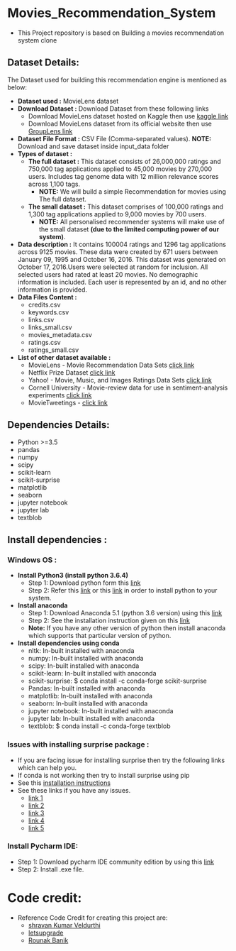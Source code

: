 # Movies_Recommendation_System
- This Project repository is based on Building a movies recommendation system clone 

## Dataset Details:
The Dataset used for building this recommendation engine is mentioned as below: 
- **Dataset used   :** MovieLens dataset
- **Download Dataset   :** Download Dataset from these following links 
     - Download MovieLens dataset hosted on Kaggle then use [kaggle link](https://www.kaggle.com/rounakbanik/the-movies-dataset/data "Dataset Link")
     - Download MovieLens dataset from its official website then use [GroupLens link](https://grouplens.org/datasets/movielens/latest/ "Dataset Link")
- **Dataset File Format  :** CSV File (Comma-separated values). **NOTE:** Download and save dataset inside input_data folder
- **Types of dataset  :**
     - **The full dataset :** This dataset consists of 26,000,000 ratings and 750,000 tag applications applied to 45,000 movies by 270,000 users. Includes tag genome data with         12 million relevance scores across 1,100 tags.
          - **NOTE:** We will build a simple Recommendation for movies using The full dataset.
     - **The small dataset :** This dataset comprises of 100,000 ratings and 1,300 tag applications applied to 9,000 movies by 700 users. 
          - **NOTE:** All personalised recommender         systems will make use of the small dataset **(due to the limited computing power of our system)**. 
- **Data description  :**
It contains 100004 ratings and 1296 tag applications across 9125 movies. These data were created by 671 users between January 09, 1995 and October 16, 2016. This dataset was generated on October 17, 2016.Users were selected at random for inclusion. All selected users had rated at least 20 movies. No demographic information is included. Each user is represented by an id, and no other information is provided.
- **Data Files Content :**
     - credits.csv
     - keywords.csv
     - links.csv
     - links_small.csv
     - movies_metadata.csv
     - ratings.csv
     - ratings_small.csv
- **List of other dataset available :**
     - MovieLens - Movie Recommendation Data Sets [click link](https://grouplens.org/datasets/movielens/)
     - Netflix Prize Dataset [click link](https://academictorrents.com/details/9b13183dc4d60676b773c9e2cd6de5e5542cee9a)
     - Yahoo! - Movie, Music, and Images Ratings Data Sets [click link](https://webscope.sandbox.yahoo.com/catalog.php?datatype=r)
     - Cornell University - Movie-review data for use in sentiment-analysis experiments [click link](http://www.cs.cornell.edu/people/pabo/movie-review-data/)
     - MovieTweetings - [click link](https://github.com/sidooms/MovieTweetings)
     
## Dependencies Details: 
- Python >=3.5
- pandas
- numpy
- scipy
- scikit-learn
- scikit-surprise
- matplotlib
- seaborn
- jupyter notebook
- jupyter lab
- textblob

## Install dependencies :
### Windows OS :
- **Install Python3 (install python 3.6.4)**
   - Step 1: Download python form this [link](https://www.python.org/downloads/)
   - Step 2: Refer this [link](http://www.openbookproject.net/courses/webappdev/units/softwaredesign/resources/install_python_win7.html) or this [link](https://www.youtube.com/watch?v=V_ACbv4329E) in order to install python to your system.
- **Install anaconda**
   - Step 1: Download Anaconda 5.1 (python 3.6 version) using this [link](https://www.anaconda.com/products/individual#windows)
   - Step 2: See the installation instruction given on this [link](https://conda.io/en/latest/user-guide/install/windows.html#install-win-silent)
   - **Note:** If you have any other version of python then install anaconda which supports that particular version of python.
- **Install dependencies using conda**
   - nltk:             In-built installed with anaconda
   - numpy:            In-built installed with anaconda
   - scipy:            In-built installed with anaconda
   - scikit-learn:     In-built installed with anaconda
   - scikit-surprise:  $ conda install -c conda-forge scikit-surprise
   - Pandas:           In-built installed with anaconda
   - matplotlib:       In-built installed with anaconda 
   - seaborn:          In-built installed with anaconda
   - jupyter notebook: In-built installed with anaconda
   - jupyter lab:      In-built installed with anaconda
   - textblob:         $ conda install -c conda-forge textblob 
 
### Issues with installing surprise package :
- If you are facing issue for installing surprise then try the following links which can help you.
- If conda is not working then try to install surprise using pip
- See this [installation instructions](https://github.com/NicolasHug/Surprise#installation--usage)
- See these links if you have any issues.
   - [link 1](https://groups.google.com/a/continuum.io/g/anaconda/c/yLH46ilPQeo?pli=1)
   - [link 2](https://github.com/NicolasHug/Surprise/issues/89)
   - [link 3](https://github.com/NicolasHug/Surprise/issues/21)
   - [link 4](https://github.com/NicolasHug/Surprise/issues/99)
   - [link 5](https://stackoverflow.com/questions/62042317/cannot-install-scikit-surprise-on-my-jupyter-notebook)

### Install Pycharm IDE:
   - Step 1: Download pycharm IDE community edition by using this [link](https://www.jetbrains.com/edu-products/download/#section=idea)
   - Step 2: Install .exe file.

# Code credit:
- Reference Code Credit for creating this project are:
   - [shravan Kumar Veldurthi](https://in.linkedin.com/in/shravan-kumar-veldurthi-9778b522)
   - [letsupgrade](https://letsupgrade.in/)
   - [Rounak Banik](https://github.com/rounakbanik)
